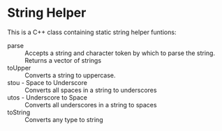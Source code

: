 # String Helper

This is a C++ class containing static string helper funtions:
<dl>
  <dt>parse</dt>
  <dd>Accepts a string and character token by which to parse the string. Returns a vector of strings</dd>

  <dt>toUpper</dt>
  <dd>Converts a string to uppercase.</dd>
  
  <dt>stou - Space to Underscore</dt>
  <dd>Converts all spaces in a string to underscores</dd>
  
  <dt>utos - Underscore to Space</dt>
  <dd>Converts all underscores in a string to spaces</dd>
  
  <dt>toString</dt>
  <dd>Converts any type to string</dd>
</dl>
